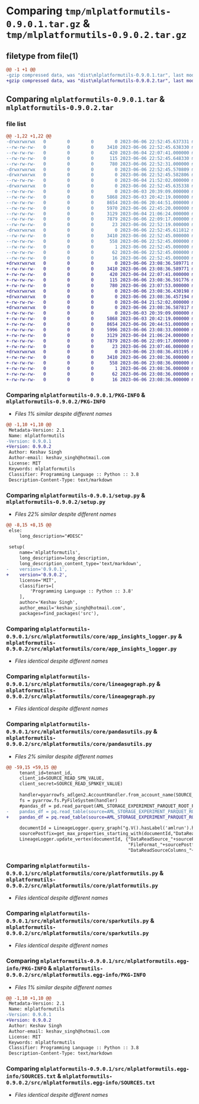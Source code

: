 # Comparing `tmp/mlplatformutils-0.9.0.1.tar.gz` & `tmp/mlplatformutils-0.9.0.2.tar.gz`

## filetype from file(1)

```diff
@@ -1 +1 @@
-gzip compressed data, was "dist\mlplatformutils-0.9.0.1.tar", last modified: Tue Jun  6 22:52:45 2023, max compression
+gzip compressed data, was "dist\mlplatformutils-0.9.0.2.tar", last modified: Tue Jun  6 23:08:36 2023, max compression
```

## Comparing `mlplatformutils-0.9.0.1.tar` & `mlplatformutils-0.9.0.2.tar`

### file list

```diff
@@ -1,22 +1,22 @@
-drwxrwxrwx   0        0        0        0 2023-06-06 22:52:45.637331 mlplatformutils-0.9.0.1/
--rw-rw-rw-   0        0        0     3410 2023-06-06 22:52:45.638330 mlplatformutils-0.9.0.1/PKG-INFO
--rw-rw-rw-   0        0        0      420 2023-06-04 22:07:41.000000 mlplatformutils-0.9.0.1/README.rst
--rw-rw-rw-   0        0        0      115 2023-06-06 22:52:45.648330 mlplatformutils-0.9.0.1/setup.cfg
--rw-rw-rw-   0        0        0      780 2023-06-06 22:52:31.000000 mlplatformutils-0.9.0.1/setup.py
-drwxrwxrwx   0        0        0        0 2023-06-06 22:52:45.570809 mlplatformutils-0.9.0.1/src/
-drwxrwxrwx   0        0        0        0 2023-06-06 22:52:45.582806 mlplatformutils-0.9.0.1/src/mlplatformutils/
--rw-rw-rw-   0        0        0        0 2023-06-04 21:52:02.000000 mlplatformutils-0.9.0.1/src/mlplatformutils/__init__.py
-drwxrwxrwx   0        0        0        0 2023-06-06 22:52:45.635338 mlplatformutils-0.9.0.1/src/mlplatformutils/core/
--rw-rw-rw-   0        0        0        0 2023-06-03 20:39:09.000000 mlplatformutils-0.9.0.1/src/mlplatformutils/core/__init__.py
--rw-rw-rw-   0        0        0     5868 2023-06-03 20:42:19.000000 mlplatformutils-0.9.0.1/src/mlplatformutils/core/app_insights_logger.py
--rw-rw-rw-   0        0        0     8654 2023-06-06 20:44:51.000000 mlplatformutils-0.9.0.1/src/mlplatformutils/core/lineagegraph.py
--rw-rw-rw-   0        0        0     5970 2023-06-06 22:45:20.000000 mlplatformutils-0.9.0.1/src/mlplatformutils/core/pandasutils.py
--rw-rw-rw-   0        0        0     3129 2023-06-04 21:06:24.000000 mlplatformutils-0.9.0.1/src/mlplatformutils/core/platformutils.py
--rw-rw-rw-   0        0        0     7879 2023-06-06 22:09:17.000000 mlplatformutils-0.9.0.1/src/mlplatformutils/core/sparkutils.py
--rw-rw-rw-   0        0        0       23 2023-06-06 22:52:19.000000 mlplatformutils-0.9.0.1/src/mlplatformutils/core/version.py
-drwxrwxrwx   0        0        0        0 2023-06-06 22:52:45.611812 mlplatformutils-0.9.0.1/src/mlplatformutils.egg-info/
--rw-rw-rw-   0        0        0     3410 2023-06-06 22:52:45.000000 mlplatformutils-0.9.0.1/src/mlplatformutils.egg-info/PKG-INFO
--rw-rw-rw-   0        0        0      558 2023-06-06 22:52:45.000000 mlplatformutils-0.9.0.1/src/mlplatformutils.egg-info/SOURCES.txt
--rw-rw-rw-   0        0        0        1 2023-06-06 22:52:45.000000 mlplatformutils-0.9.0.1/src/mlplatformutils.egg-info/dependency_links.txt
--rw-rw-rw-   0        0        0       62 2023-06-06 22:52:45.000000 mlplatformutils-0.9.0.1/src/mlplatformutils.egg-info/requires.txt
--rw-rw-rw-   0        0        0       16 2023-06-06 22:52:45.000000 mlplatformutils-0.9.0.1/src/mlplatformutils.egg-info/top_level.txt
+drwxrwxrwx   0        0        0        0 2023-06-06 23:08:36.589771 mlplatformutils-0.9.0.2/
+-rw-rw-rw-   0        0        0     3410 2023-06-06 23:08:36.589771 mlplatformutils-0.9.0.2/PKG-INFO
+-rw-rw-rw-   0        0        0      420 2023-06-04 22:07:41.000000 mlplatformutils-0.9.0.2/README.rst
+-rw-rw-rw-   0        0        0      115 2023-06-06 23:08:36.591776 mlplatformutils-0.9.0.2/setup.cfg
+-rw-rw-rw-   0        0        0      780 2023-06-06 23:07:53.000000 mlplatformutils-0.9.0.2/setup.py
+drwxrwxrwx   0        0        0        0 2023-06-06 23:08:36.430198 mlplatformutils-0.9.0.2/src/
+drwxrwxrwx   0        0        0        0 2023-06-06 23:08:36.457194 mlplatformutils-0.9.0.2/src/mlplatformutils/
+-rw-rw-rw-   0        0        0        0 2023-06-04 21:52:02.000000 mlplatformutils-0.9.0.2/src/mlplatformutils/__init__.py
+drwxrwxrwx   0        0        0        0 2023-06-06 23:08:36.587817 mlplatformutils-0.9.0.2/src/mlplatformutils/core/
+-rw-rw-rw-   0        0        0        0 2023-06-03 20:39:09.000000 mlplatformutils-0.9.0.2/src/mlplatformutils/core/__init__.py
+-rw-rw-rw-   0        0        0     5868 2023-06-03 20:42:19.000000 mlplatformutils-0.9.0.2/src/mlplatformutils/core/app_insights_logger.py
+-rw-rw-rw-   0        0        0     8654 2023-06-06 20:44:51.000000 mlplatformutils-0.9.0.2/src/mlplatformutils/core/lineagegraph.py
+-rw-rw-rw-   0        0        0     5996 2023-06-06 23:08:33.000000 mlplatformutils-0.9.0.2/src/mlplatformutils/core/pandasutils.py
+-rw-rw-rw-   0        0        0     3129 2023-06-04 21:06:24.000000 mlplatformutils-0.9.0.2/src/mlplatformutils/core/platformutils.py
+-rw-rw-rw-   0        0        0     7879 2023-06-06 22:09:17.000000 mlplatformutils-0.9.0.2/src/mlplatformutils/core/sparkutils.py
+-rw-rw-rw-   0        0        0       23 2023-06-06 23:07:46.000000 mlplatformutils-0.9.0.2/src/mlplatformutils/core/version.py
+drwxrwxrwx   0        0        0        0 2023-06-06 23:08:36.493195 mlplatformutils-0.9.0.2/src/mlplatformutils.egg-info/
+-rw-rw-rw-   0        0        0     3410 2023-06-06 23:08:36.000000 mlplatformutils-0.9.0.2/src/mlplatformutils.egg-info/PKG-INFO
+-rw-rw-rw-   0        0        0      558 2023-06-06 23:08:36.000000 mlplatformutils-0.9.0.2/src/mlplatformutils.egg-info/SOURCES.txt
+-rw-rw-rw-   0        0        0        1 2023-06-06 23:08:36.000000 mlplatformutils-0.9.0.2/src/mlplatformutils.egg-info/dependency_links.txt
+-rw-rw-rw-   0        0        0       62 2023-06-06 23:08:36.000000 mlplatformutils-0.9.0.2/src/mlplatformutils.egg-info/requires.txt
+-rw-rw-rw-   0        0        0       16 2023-06-06 23:08:36.000000 mlplatformutils-0.9.0.2/src/mlplatformutils.egg-info/top_level.txt
```

### Comparing `mlplatformutils-0.9.0.1/PKG-INFO` & `mlplatformutils-0.9.0.2/PKG-INFO`

 * *Files 1% similar despite different names*

```diff
@@ -1,10 +1,10 @@
 Metadata-Version: 2.1
 Name: mlplatformutils
-Version: 0.9.0.1
+Version: 0.9.0.2
 Author: Keshav Singh
 Author-email: keshav_singh@hotmail.com
 License: MIT
 Keywords: mlplatformutils
 Classifier: Programming Language :: Python :: 3.8
 Description-Content-Type: text/markdown
```

### Comparing `mlplatformutils-0.9.0.1/setup.py` & `mlplatformutils-0.9.0.2/setup.py`

 * *Files 22% similar despite different names*

```diff
@@ -8,15 +8,15 @@
 else:
     long_description="#DESC"
 
 setup(
     name='mlplatformutils',
     long_description=long_description,
     long_description_content_type='text/markdown',
-    version='0.9.0.1',
+    version='0.9.0.2',
     license='MIT',
     classifiers=[
         'Programming Language :: Python :: 3.8'
     ],
     author='Keshav Singh',
     author_email='keshav_singh@hotmail.com',
     packages=find_packages('src'),
```

### Comparing `mlplatformutils-0.9.0.1/src/mlplatformutils/core/app_insights_logger.py` & `mlplatformutils-0.9.0.2/src/mlplatformutils/core/app_insights_logger.py`

 * *Files identical despite different names*

### Comparing `mlplatformutils-0.9.0.1/src/mlplatformutils/core/lineagegraph.py` & `mlplatformutils-0.9.0.2/src/mlplatformutils/core/lineagegraph.py`

 * *Files identical despite different names*

### Comparing `mlplatformutils-0.9.0.1/src/mlplatformutils/core/pandasutils.py` & `mlplatformutils-0.9.0.2/src/mlplatformutils/core/pandasutils.py`

 * *Files 2% similar despite different names*

```diff
@@ -59,15 +59,15 @@
     tenant_id=tenant_id,
     client_id=SOURCE_READ_SPN_VALUE,
     client_secret=SOURCE_READ_SPNKEY_VALUE)
     
     handler=pyarrowfs_adlgen2.AccountHandler.from_account_name(SOURCE_STORAGE_ACCOUNT_VALUE,credential=credential)
     fs = pyarrow.fs.PyFileSystem(handler)
     #pandas_df = pd.read_parquet(AML_STORAGE_EXPERIMENT_PARQUET_ROOT_PATH, filesystem=fs , engine="pyarrow")
-    pandas_df = pq.read_table(source=AML_STORAGE_EXPERIMENT_PARQUET_ROOT_PATH, filesystem=fs).to_pandas()
+    pandas_df = pq.read_table(source=AML_STORAGE_EXPERIMENT_PARQUET_ROOT_PATH, filesystem=fs, use_legacy_dataset= True).to_pandas()
 
     documentId = LineageLogger.query_graph("g.V().hasLabel('amlrun').has('RUN_ID', '"+RUN_ID+"').has('PIPELINE_STEP_NAME', '"+PIPELINE_STEP_NAME+"').values('id')")[0]
     sourcePostfix=get_max_properties_starting_with(documentId,"DataReadSourceColumns",LineageLogger)
     LineageLogger.update_vertex(documentId, {"DataReadSource_"+sourcePostfix: str(AML_STORAGE_EXPERIMENT_PARQUET_ROOT_PATH),\
                                              "FileFormat_"+sourcePostfix:str("parquet"),\
                                              "DataReadSourceColumns_"+sourcePostfix:"["+",".join(pandas_df.columns.tolist())+"]"})
```

### Comparing `mlplatformutils-0.9.0.1/src/mlplatformutils/core/platformutils.py` & `mlplatformutils-0.9.0.2/src/mlplatformutils/core/platformutils.py`

 * *Files identical despite different names*

### Comparing `mlplatformutils-0.9.0.1/src/mlplatformutils/core/sparkutils.py` & `mlplatformutils-0.9.0.2/src/mlplatformutils/core/sparkutils.py`

 * *Files identical despite different names*

### Comparing `mlplatformutils-0.9.0.1/src/mlplatformutils.egg-info/PKG-INFO` & `mlplatformutils-0.9.0.2/src/mlplatformutils.egg-info/PKG-INFO`

 * *Files 1% similar despite different names*

```diff
@@ -1,10 +1,10 @@
 Metadata-Version: 2.1
 Name: mlplatformutils
-Version: 0.9.0.1
+Version: 0.9.0.2
 Author: Keshav Singh
 Author-email: keshav_singh@hotmail.com
 License: MIT
 Keywords: mlplatformutils
 Classifier: Programming Language :: Python :: 3.8
 Description-Content-Type: text/markdown
```

### Comparing `mlplatformutils-0.9.0.1/src/mlplatformutils.egg-info/SOURCES.txt` & `mlplatformutils-0.9.0.2/src/mlplatformutils.egg-info/SOURCES.txt`

 * *Files identical despite different names*

